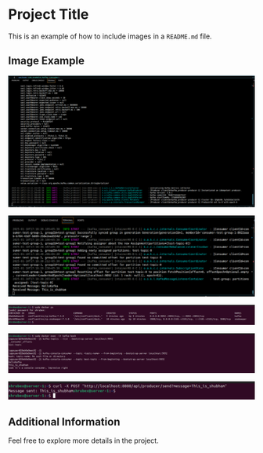 # Project Title

This is an example of how to include images in a `README.md` file.

## Image Example

![Kafka producer Running](screenshots/spring_kafka_producer.png)


![Kafka consumer Running](screenshots/spring_kafka_consumer.png)


![Kafka  Running with docker](screenshots/kafka_running_with_docker.png)

![Kafka console consumer](screenshots/consuming_from_console.png)

![curl api call](screenshots/mesage_api_call.png)

## Additional Information

Feel free to explore more details in the project.
